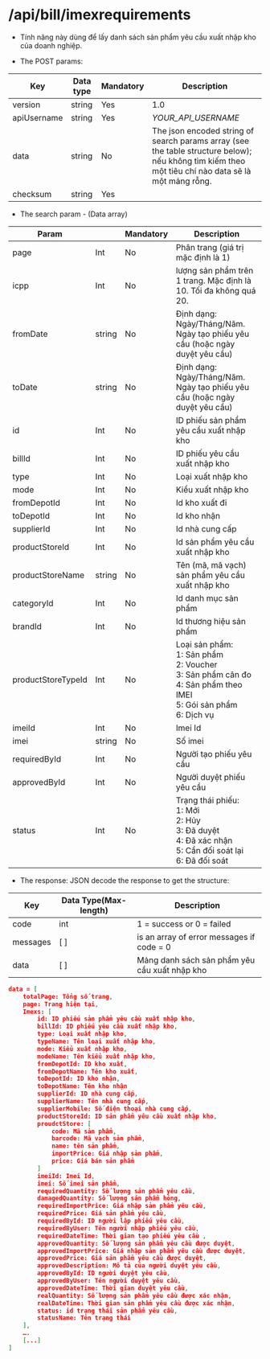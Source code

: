 # /api/bill/imexrequirements

- Tính năng này dùng để lấy danh sách sản phẩm yêu cầu xuất nhập kho của doanh nghiệp.

- The POST params:

Key | Data type | Mandatory | Description
---------- | --------- | --------- | --------
version | string | Yes | 1.0 
apiUsername | string | Yes | _YOUR_API_USERNAME_
data | string | No | The json encoded string of search params array (see the table structure below); nếu không tìm kiếm theo một tiêu chí nào data sẽ là một mảng rỗng.
checksum | string | Yes | <p><p>
 
- The search param - (Data array)

Param | | Mandatory | Description 
-------- | ------- | --------- | -------
page | Int | No | Phân trang (giá trị mặc định là 1)
icpp | Int | No | lượng sản phẩm trên 1 trang. Mặc định là 10. Tối đa không quá 20.
fromDate | string | No | Định dạng: Ngày/Tháng/Năm. Ngày tạo phiếu yêu cầu (hoặc ngày duyệt yêu cầu)
toDate | string | No | Định dạng: Ngày/Tháng/Năm. Ngày tạo phiếu yêu cầu (hoặc ngày duyệt yêu cầu)
id | Int | No | ID phiếu sản phẩm yêu cầu xuất nhập kho
billId | Int |  No | ID phiếu yêu cầu xuất nhập kho
type | Int |No | Loại xuất nhập kho
mode | Int | No | Kiểu xuất nhập kho
fromDepotId | Int | No | Id kho xuất đi
toDepotId | Int | No | Id kho nhận
supplierId | Int | No | Id nhà cung cấp
productStoreId | Int |No | Id sản phẩm yêu cầu xuất nhập kho
productStoreName | string | No | Tên (mã, mã vạch) sản phẩm yêu cầu xuất nhập kho
categoryId | Int | No  | Id danh mục sản phẩm
brandId | Int| No | Id thương hiệu sản phẩm
productStoreTypeId| Int | No | Loại sản phẩm: <br>1: Sản phẩm <br> 2: Voucher <br> 3: Sản phẩm cân đo <br> 4: Sản phẩm theo IMEI <br> 5: Gói sản phẩm <br>6: Dịch vụ
imeiId | Int | No | Imei Id
imei | string | No | Số imei
requiredById | Int | No | Người tạo phiếu yêu cầu
approvedById | Int | No | Người duyệt phiếu yêu cầu
status | Int | No | Trạng thái phiếu: <br>1: Mới<br>2: Hủy<br>3: Đã duyệt<br>4: Đã xác nhận<br>5: Cần đối soát lại<br>6: Đã đối soát

- The response: JSON decode the response to get the structure:

Key | Data Type(Max-length) | Description
--------- | ------------ |----------
code | int | 1 = success or 0 = failed
messages | [ ] | is an array of error messages if code = 0
data | [ ] | Mảng danh sách sản phẩm yêu cầu xuất nhập kho

```json
data = [
    totalPage: Tổng số trang,
	page: Trang hiện tại,
	Imexs: [
		id: ID phiếu sản phẩm yêu cầu xuất nhập kho,
		billId: ID phiếu yêu cầu xuất nhập kho,
		type: Loại xuất nhập kho,
		typeName: Tên loại xuất nhập kho,
		mode: Kiểu xuất nhập kho,
		modeName: Tên kiểu xuất nhập kho,
		fromDepotId: ID kho xuất,
		fromDepotName: Tên kho xuất,
		toDepotId: ID kho nhận,
		toDepotName: Tên kho nhận
		supplierId: ID nhà cung cấp,
		supplierName: Tên nhà cung cấp,
		supplierMobile: Số điện thoại nhà cung cấp,
		productStoreId: ID sản phẩm yêu cầu xuất nhập kho,
		proudctStore: [
			code: Mã sản phẩm,
			barcode: Mã vạch sản phẩm,
			name: tên sản phẩm,
			importPrice: Giá nhập sản phẩm,
			price: Giá bán sản phẩm
		]
		imeiId: Imei Id,
		imei: Số imei sản phẩm,
		requiredQuantity: Số lượng sản phẩm yêu cầu,
		damagedQuantity: Số lượng sản phẩm hỏng,
		requiredImportPrice: Giá nhập sản phẩm yêu cầu,
		requiredPrice: Giá sản phẩm yêu cầu,
		requiredById: ID người lập phiếu yêu cầu,
		requiredByUser: Tên người nhập phiếu yêu cầu,
		requiredDateTime: Thời gian tạo phiếu yêu cầu ,
		approvedQuantity: Số lượng sản phẩm yêu cầu được duyệt,
		approvedImportPrice: Giá nhập sản phẩm yêu cầu được duyệt,
		approvedPrice: Giá sản phẩm yêu cầu được duyệt,
		approvedDescription: Mô tả của người duyệt yêu cầu,
		approvedById: ID người duyệt yêu cầu,
		approvedByUser: Tên người duyệt yêu cầu,
		approvedDateTime: Thời gian duyệt yêu cầu,
		realQuantity: Số lượng sản phẩm yêu cầu được xác nhận,
		realDateTime: Thời gian sản phẩm yêu cầu được xác nhận,
		status: id trạng thái sản phẩm yêu cầu,
		statusName: Tên trạng thái
	],
	….
	[...]
]
```

